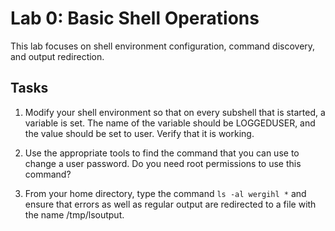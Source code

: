 # Lab 0: Basic Shell Operations

This lab focuses on shell environment configuration, command discovery, and output redirection.

## Tasks

1. Modify your shell environment so that on every subshell that is started, a variable is set. The name of the variable should be LOGGEDUSER, and the value should be set to user. Verify that it is working.

2. Use the appropriate tools to find the command that you can use to change a user password. Do you need root permissions to use this command?

3. From your home directory, type the command `ls -al wergihl *` and ensure that errors as well as regular output are redirected to a file with the name /tmp/lsoutput.
